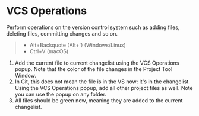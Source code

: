 # VCS Operations

Perform operations on the version control system such as adding files, deleting files, committing changes and so on.

> * Alt+Backquote (Alt+`) (Windows/Linux)
> * Ctrl+V (macOS)

1. Add the current file to current changelist using the VCS Operations popup.
   Note that the color of the file changes in the Project Tool Window.
2. In Git, this does not mean the file is in the VS now: it's in the changelist.
   Using the VCS Operations popup, add all other project files as well.
   Note you can use the popup on any folder.
3. All files should be green now, meaning they are added to the current changelist.